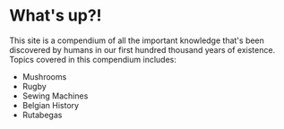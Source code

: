 # What's up?!

This site is a compendium of all the important knowledge that's been discovered by humans in our first hundred thousand years of existence. Topics covered in this compendium includes:

* Mushrooms
* Rugby
* Sewing Machines
* Belgian History
* Rutabegas 
